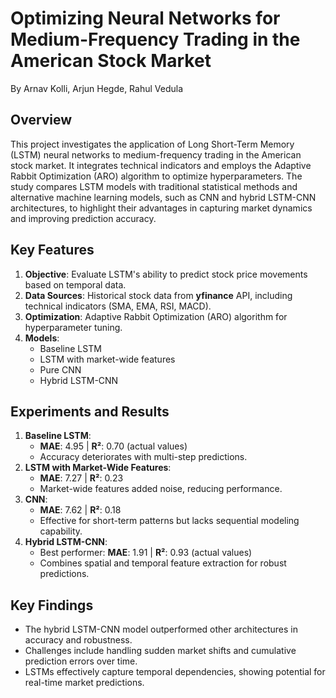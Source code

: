 # Optimizing Neural Networks for Medium-Frequency Trading in the American Stock Market

By Arnav Kolli, Arjun Hegde, Rahul Vedula

## Overview
This project investigates the application of Long Short-Term Memory (LSTM) neural networks to medium-frequency trading in the American stock market. It integrates technical indicators and employs the Adaptive Rabbit Optimization (ARO) algorithm to optimize hyperparameters. The study compares LSTM models with traditional statistical methods and alternative machine learning models, such as CNN and hybrid LSTM-CNN architectures, to highlight their advantages in capturing market dynamics and improving prediction accuracy.

## Key Features
1. **Objective**: Evaluate LSTM's ability to predict stock price movements based on temporal data.
2. **Data Sources**: Historical stock data from **yfinance** API, including technical indicators (SMA, EMA, RSI, MACD).
3. **Optimization**: Adaptive Rabbit Optimization (ARO) algorithm for hyperparameter tuning.
4. **Models**:
   - Baseline LSTM
   - LSTM with market-wide features
   - Pure CNN
   - Hybrid LSTM-CNN

## Experiments and Results
1. **Baseline LSTM**:
   - **MAE**: 4.95 | **R²**: 0.70 (actual values)
   - Accuracy deteriorates with multi-step predictions.
2. **LSTM with Market-Wide Features**:
   - **MAE**: 7.27 | **R²**: 0.23
   - Market-wide features added noise, reducing performance.
3. **CNN**:
   - **MAE**: 7.62 | **R²**: 0.18
   - Effective for short-term patterns but lacks sequential modeling capability.
4. **Hybrid LSTM-CNN**:
   - Best performer: **MAE**: 1.91 | **R²**: 0.93 (actual values)
   - Combines spatial and temporal feature extraction for robust predictions.

## Key Findings
- The hybrid LSTM-CNN model outperformed other architectures in accuracy and robustness.
- Challenges include handling sudden market shifts and cumulative prediction errors over time.
- LSTMs effectively capture temporal dependencies, showing potential for real-time market predictions.
